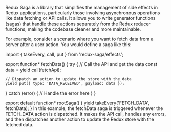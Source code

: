 Redux Saga is a library that simplifies the management of side effects in Redux applications, particularly those involving asynchronous operations like data fetching or API calls. It allows you to write generator functions (sagas) that handle these actions separately from the Redux reducer functions, making the codebase cleaner and more maintainable.

For example, consider a scenario where you want to fetch data from a server after a user action. You would define a saga like this:

import { takeEvery, call, put } from 'redux-saga/effects';

export function* fetchData() {
  try {
    // Call the API and get the data
    const data = yield call(fetchApi);
    
    // Dispatch an action to update the store with the data
    yield put({ type: 'DATA_RECEIVED', payload: data });
  } catch (error) {
    // Handle the error here
  }
}

export default function* rootSaga() {
  yield takeEvery('FETCH_DATA', fetchData);
}
In this example, the fetchData saga is triggered whenever the FETCH_DATA action is dispatched. It makes the API call, handles any errors, and then dispatches another action to update the Redux store with the fetched data.